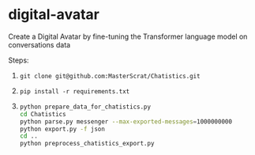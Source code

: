# digital-avatar
Create a Digital Avatar by fine-tuning the Transformer language model on conversations data

Steps:

1. `git clone git@github.com:MasterScrat/Chatistics.git`

2. `pip install -r requirements.txt`

3. ```bash
   python prepare_data_for_chatistics.py
   cd Chatistics
   python parse.py messenger --max-exported-messages=1000000000
   python export.py -f json
   cd ..
   python preprocess_chatistics_export.py
   ```
